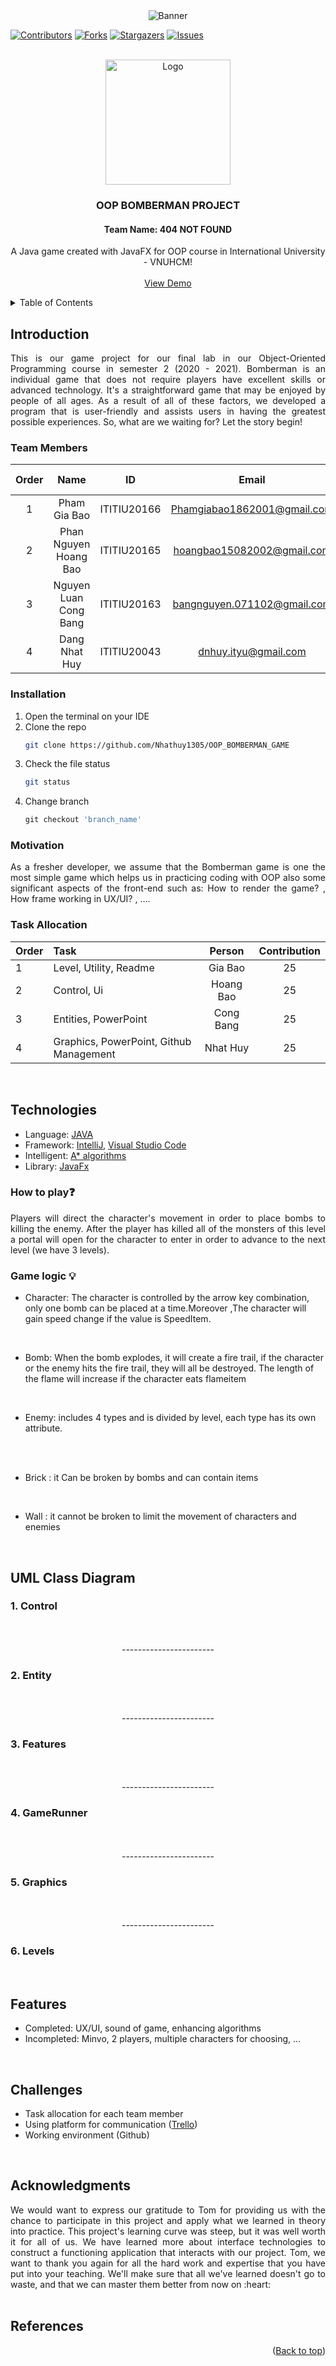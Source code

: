 <div id="top" align="center">
<img src="screenshots/Banner_For_Readme.png" alt="Banner">
</div>

[![Contributors][contributors-shield]][contributors-url]
[![Forks][forks-shield]][forks-url]
[![Stargazers][stars-shield]][stars-url]
[![Issues][issues-shield]][issues-url]

<!-- PROJECT LOGO -->
<br />
<div align="center">
  <a href="https://github.com/Nhathuy1305/OOP_BOMBERMAN_GAME.git">
    <img src="res/images/ttsalpha4.0@0.5x.png" alt="Logo" width="200" height="200">
  </a>

  <h3 align="center">OOP BOMBERMAN PROJECT</h3>
  <h4 align="center">Team Name: 404 NOT FOUND</h4>

  <p align="center">
    A Java game created with JavaFX for OOP course in International University - VNUHCM!
    <br />
    <br />
    <a href="https://youtu.be/iLo5E-07aY0">View Demo</a>
  </p>
</div>

<!-- TABLE OF CONTENTS -->
<details>
  <summary>Table of Contents</summary>
  <ol>
    <li>
      <a href="#introduction">Introduction</a>
      <ul>
        <li><a href="#team-members">Team Members</a></li>
	<li><a href="#installation">Installation</a></li>
	<li><a href="#motivation">Motivation</a></li>
	<li><a href="#task-allocation">Task Allocation</a></li>      
      </ul>
    </li>
    <li><a href="#technologies">Technologies</a></li>
    <li><a href="#uml-class-diagram">UML Class Diagram</a></li>
    <li><a href="#features">Features</a></li>
    <li><a href="#challenges">Challenges</a></li>
    <li><a href="#acknowledgments">Acknowledgments</a></li>
    <li><a href="#contact">Contact</a></li>
    <li><a href="#references">References</a></li>
  </ol>
</details>

<!-- ABOUT THE PROJECT -->

## Introduction

<div align="center">
<img src="screenshots/Intro.gif" alt="">
</div>

<div style="text-align:justify">
This is our game project for our final lab in our Object-Oriented Programming course in semester 2 (2020 - 2021). Bomberman is an individual game that does not require players have excellent skills or advanced technology. It's a straightforward game that may be enjoyed by people of all ages. As a result of all of these factors, we developed a program that is user-friendly and assists users in having the greatest possible experiences. So, what are we waiting for? Let the story begin!
</div>

### Team Members

| Order |         Name          |     ID      |            Email            |                       Github account                        |                              Facebook                              |
| :---: | :-------------------: | :---------: | :-------------------------: | :---------------------------------------------------------: | :----------------------------------------------------------------: |
|   1   |     Pham Gia Bao      | ITITIU20166 | Phamgiabao1862001@gmail.com |           [giabao18](https://github.com/giabao18)           | [Gia Bảo](https://www.facebook.com/profile.php?id=100007374601572) |
|   2   | Phan Nguyen Hoang Bao | ITITIU20165 | hoangbao15082002@gmail.com  | [Mr@JEY](https://github.com/PhanNguyenHoangBao-ITITIU20165) |         [Hoàng Bảo](https://www.facebook.com/kuma.jeyruei)         |
|   3   | Nguyen Luan Cong Bang | ITITIU20163 | bangnguyen.071102@gmail.com |       [congbangitiu](https://github.com/congbangitiu)       |     [Công Bằng](https://www.facebook.com/congbang.nguyenluan)      |
|   4   |     Dang Nhat Huy     | ITITIU20043 |    dnhuy.ityu@gmail.com     |        [Nhathuy1305](https://github.com/Nhathuy1305)        |          [Nhật Huy](https://www.facebook.com/nhhuy.135/)           |

### Installation

1. Open the terminal on your IDE
2. Clone the repo
   ```sh
   git clone https://github.com/Nhathuy1305/OOP_BOMBERMAN_GAME
   ```
3. Check the file status
   ```sh
   git status
   ```
4. Change branch
   ```js
   git checkout 'branch_name'
   ```

### Motivation

<div style="text-align:justify">
As a fresher developer, we assume that the Bomberman game is one the most simple game which helps us in practicing coding with OOP also some significant aspects of the front-end such as: How to render the game? , How frame working in UX/UI? , ….
</div>

### Task Allocation

| Order | Task                                    |  Person   | Contribution |
| :---- | :-------------------------------------- | :-------: | :----------: |
| 1     | Level, Utility, Readme                  |  Gia Bao  |      25      |
| 2     | Control, Ui                             | Hoang Bao |      25      |
| 3     | Entities, PowerPoint                    | Cong Bang |      25      |
| 4     | Graphics, PowerPoint, Github Management | Nhat Huy  |      25      |

<br />

## Technologies


- Language: [JAVA](https://www.java.com/en/)
- Framework: [IntelliJ](https://www.jetbrains.com/idea/), [Visual Studio Code](https://code.visualstudio.com)
- Intelligent: [A\* algorithms](https://www.geeksforgeeks.org/a-search-algorithm/)
- Library: [JavaFx](https://openjfx.io)


### How to play:question:
<div style="text-align:justify">

Players will direct the character's movement in order to place bombs to killing the enemy. After the player has killed all of the monsters of this level a portal will open for the character to enter in order to advance to the next level (we have 3 levels).
</div>

### Game logic :bulb:

- Character: The character is controlled by the arrow key combination, only one bomb can be placed at a time.Moreover ,The character will gain speed change if the value is SpeedItem.
<div align="center">
<img src="screenshots/Character.gif" alt="">
</div>


<br />


- Bomb: When the bomb explodes, it will create a fire trail, if the character or the enemy hits the fire trail, they will all be destroyed. The length of the flame will increase if the character eats flameitem
<div align="center">
<img src="screenshots/Bomb.gif" alt="">
</div>


<br />

- Enemy: includes 4 types and is divided by level, each type has its own attribute.
<div align="center">
<img src="screenshots/Ballom.gif" alt="">
<img src="screenshots/Oneal.gif" alt="">
<img src="screenshots/Kondoria.gif" alt="">
<img src="screenshots/Doll.gif" alt="">
</div>


<br />

- Brick : it Can be broken by bombs and can contain items

<br />

- Wall : it cannot be broken to limit the movement of characters and enemies

<br />

## UML Class Diagram
<!-- ![](UML_Diagrams/Control.jpeg) -->

<div>
	<h3>1. Control</h3>
    <br />
    <br />
	<div align="center">-----------------------</div>
	<h3>2. Entity</h3>
    <br />
    <br />
	<div align="center">-----------------------</div>
	<h3>3. Features</h3>
    <br />
    <br />
	<div align="center">-----------------------</div>
	<h3>4. GameRunner</h3>
    <br />
    <br />
	<div align="center">-----------------------</div>
	<h3>5. Graphics</h3>
    <br />
    <br />
	<div align="center">-----------------------</div>
	<h3>6. Levels</h3>
</div>
<br />

<!-- FEATURES -->
## Features
- Completed: UX/UI, sound of game, enhancing algorithms
- Incompleted: Minvo, 2 players, multiple characters for choosing, …
<br />

<!-- CHALLENGES -->
## Challenges

- Task allocation for each team member
- Using platform for communication ([Trello](https://trello.com/b/Ac0ISkzt/bomber-game-oop-project-2022))
- Working environment (Github)
<br />
	
## Acknowledgments
<div style="text-align:justify">
We would want to express our gratitude to Tom for providing us with the chance to
participate in this project and apply what we learned in theory into practice. This project's
learning curve was steep, but it was well worth it for all of us. We have learned more about interface technologies to construct a functioning application
that interacts with our project. Tom, we want to thank you again for all the hard work and expertise that you have
put into your teaching. We'll make sure that all we've learned doesn't go to waste, and that
we can master them better from now on :heart:
<div>

<br />


## References

<p align="right">(<a href="#top">Back to top</a>)</p>

<!-- MARKDOWN LINKS & IMAGES -->
<!-- https://www.markdownguide.org/basic-syntax/#reference-style-links -->

[contributors-shield]: https://img.shields.io/github/contributors/Nhathuy1305/OOP_BOMBERMAN_GAME.svg?style=for-the-badge
[contributors-url]: https://github.com/Nhathuy1305/OOP_BOMBERMAN_GAME/graphs/contributors
[forks-shield]: https://img.shields.io/github/forks/Nhathuy1305/OOP_BOMBERMAN_GAME.svg?style=for-the-badge
[forks-url]: https://github.com/Nhathuy1305/OOP_BOMBERMAN_GAME/network/members
[stars-shield]: https://img.shields.io/github/stars/Nhathuy1305/OOP_BOMBERMAN_GAME.svg?style=for-the-badge
[stars-url]: https://github.com/Nhathuy1305/OOP_BOMBERMAN_GAME/stargazers
[issues-shield]: https://img.shields.io/github/issues/Nhathuy1305/OOP_BOMBERMAN_GAME.svg?style=for-the-badge
[issues-url]: https://github.com//Nhathuy1305/OOP_BOMBERMAN_GAME/issues
